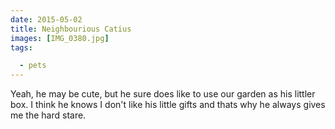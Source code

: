 ```yaml
---
date: 2015-05-02
title: Neighbourious Catius
images: [IMG_0380.jpg]
tags:

  - pets
---
```

Yeah, he may be cute, but he sure does like to use our garden as his littler box. I think he knows I don't like his little gifts and thats why he always gives me the hard stare.